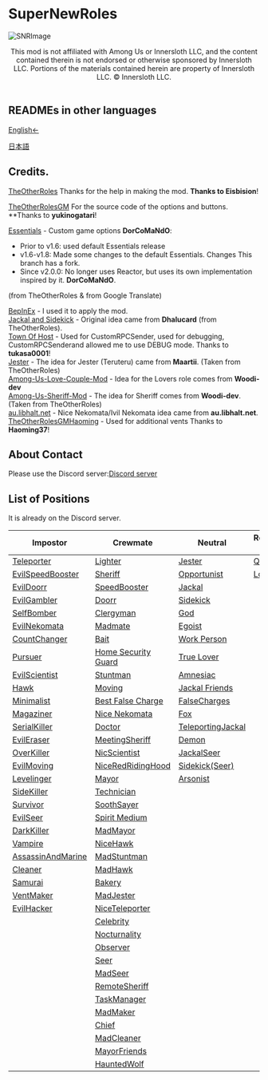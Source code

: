 # SuperNewRoles
![SNRImage](./images/SNRImage.png)

<center>
This mod is not affiliated with Among Us or Innersloth LLC, and the content contained therein is not endorsed or otherwise sponsored by Innersloth LLC. Portions of the materials contained herein are property of Innersloth LLC. © Innersloth LLC.
</center><br>

## READMEs in other languages

[English←](https://github.com/ykundesu/SuperNewRoles/blob/master/README.md)

[日本語](https://github.com/ykundesu/SuperNewRoles/blob/master/READMEs/README_jp.md)


## Credits.

[TheOtherRoles](https://github.com/Eisbison/TheOtherRoles) Thanks for the help in making the mod. **Thanks to Eisbision**!

[TheOtherRolesGM](https://github.com/yukinogatari/TheOtherRoles-GM) For the source code of the options and buttons. **Thanks to **yukinogatari**!

[Essentials](https://github.com/DorCoMaNdO/Reactor-Essentials) - Custom game options
**DorCoMaNdO**:
- Prior to v1.6: used default Essentials release
- v1.6-v1.8: Made some changes to the default Essentials. Changes This branch has a fork.
- Since v2.0.0: No longer uses Reactor, but uses its own implementation inspired by it. **DorCoMaNdO**.

(from TheOtherRoles & from Google Translate)

[BepInEx](https://github.com/BepInEx) - I used it to apply the mod.<br>
[Jackal and Sidekick](https://www.twitch.tv/dhalucard) - Original idea came from **Dhalucard** (from TheOtherRoles).<br>
[Town Of Host](https://github.com/tukasa0001/TownOfHost) - Used for CustomRPCSender, used for debugging, CustomRPCSenderand allowed me to use DEBUG mode. Thanks to **tukasa0001**!<br>
[Jester](https://github.com/Maartii/Jester) - The idea for Jester (Teruteru) came from **Maartii**. (Taken from TheOtherRoles)<br>
[Among-Us-Love-Couple-Mod](https://github.com/Woodi-dev/Among-Us-Love-Couple-Mod) - Idea for the Lovers role comes from **Woodi-dev**<br>
[Among-Us-Sheriff-Mod](https://github.com/Woodi-dev/Among-Us-Sheriff-Mod) - The idea for Sheriff comes from **Woodi-dev**. (Taken from TheOtherRoles)<br>
[au.libhalt.net](https://au.libhalt.net) - Nice Nekomata/Ivil Nekomata idea came from **au.libhalt.net**.<br>
[TheOtherRolesGMHaoming](https://github.com/haoming37/TheOtherRoles-GM-Haoming) - Used for additional vents Thanks to **Haoming37**!<br>
## About Contact
Please use the Discord server:[Discord server](https://discord.gg/95YuUZp4kM)

## List of Positions
It is already on the Discord server.

| Impostor | Crewmate | Neutral | Redundant Camps |
|----------|-------------|-----------------|----------------|
| [Teleporter](#テレポーター) | [Lighter](#ライター) | [Jester](#てるてる) | [Quarreled](#クラード) |
| [EvilSpeedBooster](#イビルスピードブースター) | [Sheriff](#シェリフ) | [Opportunist](#オポチュニスト) | [Lovers](#ラバーズ) |
| [EvilDoorr](#イビルドアー) | [SpeedBooster](#スピードブースター) | [Jackal](#ジャッカル) |  |
| [EvilGambler](#イビルギャンブラー) | [Doorr](#ドアー) | [Sidekick](#サイドキック) |  |
| [SelfBomber](#自爆魔) | [Clergyman](#聖職者) | [God](#神) | |
| [EvilNekomata](#イビル猫又) | [Madmate](#マッドメイト) | [Egoist](#エゴイスト) | |
| [CountChanger](#カウントチェンジャー) | [Bait](#ベイト) | [Work Person](#仕事人) |  |
| [Pursuer](#追跡者) | [Home Security Guard](#自宅警備員) |  [True Lover](#純愛者) |  |
| [EvilScientist](#イビルサイエンティスト) | [Stuntman](#スタントマン) | [Amnesiac](#忘却者) |  |
| [Hawk](#ホーク) | [Moving](#ムービング) |[Jackal Friends](#ジャッカルフレンズ)  |  |
| [Minimalist](#ミニマリスト) | [Best False Charge](#ベスト冤罪ヤー) | [FalseCharges](#冤罪師) |  |
| [Magaziner](#マガジナー)| [Nice Nekomata](#ナイス猫又) | [Fox](#妖狐) |  |
| [SerialKiller](#シリアルキラー) | [Doctor](#ドクター)|[TeleportingJackal](#テレポートジャッカル)
| [EvilEraser](#イビルイレイサー) | [MeetingSheriff](#ミーティングシェリフ)| [Demon](#悪魔)
| [OverKiller](#オーバーキラー) | [NicScientist](#ナイスサイエンティスト)| [JackalSeer](#ジャッカルシーア)
| [EvilMoving](#イビルムービング) |[NiceRedRidingHood](#ナイス赤ずきん)| [Sidekick(Seer)](#サイドキック(シーア))
| [Levelinger](#レベリンガー) | [Mayor](#メイヤー) | [Arsonist](#アーソニスト)
| [SideKiller](#サイドキラー) | [Technician](#技術者)
| [Survivor](#サバイバー) | [SoothSayer](#占い師)
| [EvilSeer](#イビルシーア)|[Spirit Medium](#霊媒師)
| [DarkKiller](#ダークキラー)|[MadMayor](#マッドメイヤー)
| [Vampire](#ヴァンパイア)|[NiceHawk](#ナイスホーク)
| [AssassinAndMarine](#アサシン&マーリン)|[MadStuntman](#マッドスタントマン)
| [Cleaner](#クリーナー)|[MadHawk](#マッドホーク)
| [Samurai](#侍)|[Bakery](#パン屋)
| [VentMaker](#ベントメーカー)|[MadJester](#マッドてるてる)
| [EvilHacker](#イビルハッカー)|[NiceTeleporter](#ナイステレポーター)
| |[Celebrity](#スター)
| |[Nocturnality](#夜行性)
| |[Observer](#選挙管理委員)
| |[Seer](#シーア)
| |[MadSeer](#マッドシーア)
| |[RemoteSheriff](#リモートシェリフ)
| |[TaskManager](#タスクマネージャー)
| |[MadMaker](#マッドメーカー)
| |[Chief](#村長)
| |[MadCleaner](#マッドクリーナー)
| |[MayorFriends](#メイヤーフレンズ)
| |[HauntedWolf](#狼憑き)
